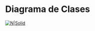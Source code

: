 # Diagrama de Clases

[![N|Solid](https://www.usco.edu.co/imagen-institucional/ocre/universidad-surcolombiana.png)](https://www.usco.edu.co/es/)
